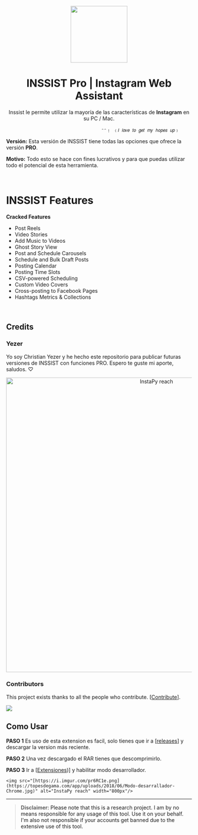 <p align="center">
  <img src="https://i.imgur.com/eTPe4pz.png" width="154">
  <h1 align="center">INSSIST Pro | Instagram Web Assistant</h1>
  <p align="center">Inssist le permite utilizar la mayoría de las características de <b>Instagram</b> en su PC / Mac.<p>
	
	  ⠀⠀⠀⠀⠀⠀⠀⠀⠀⠀⠀⠀⠀⠀⠀⠀⠀⠀⠀⠀⠀⠀⠀⠀⠀⠀⠀⠀ᵔᵔ﹗ ﹙𝐼 𝑙𝑜𝑣𝑒 𝑡𝑜 𝑔𝑒𝑡 𝑚𝑦 ℎ𝑜𝑝𝑒𝑠 𝑢𝑝﹚

**Versión:** Esta versión de INSSIST tiene todas las opciones que ofrece la versión <b>PRO</b>.<p>
**Motivo:** Todo esto se hace con fines lucrativos y para que puedas utilizar todo el potencial de esta herramienta.

<br />

# INSSIST Features
**Cracked Features**
- Post Reels
- Video Stories
- Add Music to Videos
- Ghost Story View
- Post and Schedule Carousels
- Schedule and Bulk Draft Posts
- Posting Calendar
- Posting Time Slots
- CSV-powered Scheduling
- Custom Video Covers
- Cross-posting to Facebook Pages
- Hashtags Metrics & Collections


<br />

## Credits
### Yezer
Yo soy Christian Yezer y he hecho este repositorio para publicar futuras versiones de INSSIST con funciones PRO. Espero te guste mi aporte, saludos. ♡

<p align="center">
	<img src="https://i.imgur.com/pr6RC1e.png" alt="InstaPy reach" width="800px"/>
</p>

### Contributors

This project exists thanks to all the people who contribute. [[Contribute](https://github.com/timgrossmann/InstaPy/wiki/How-to-Contribute)].

<a href="https://github.com/timgrossmann/InstaPy/graphs/contributors"><img src="https://opencollective.com/instapy/contributors.svg?width=890&button=false" /></a>

## Como Usar

**PASO 1** Es uso de esta extension es facil, solo tienes que ir a [[releases]([https://opencollective.com/instapy#backer](https://github.com/YezerSTN/INSSIST/releases))] y descargar la version más reciente.

**PASO 2** Una vez descargado el RAR tienes que descomprimirlo.

**PASO 3** Ir a [[Extensiones]([chrome://extensions/))] y habilitar modo desarrollador.

	<img src="[https://i.imgur.com/pr6RC1e.png](https://topesdegama.com/app/uploads/2018/06/Modo-desarrallador-Chrome.jpg)" alt="InstaPy reach" width="800px"/>

---

> **Disclaimer**<a name="disclaimer" />: Please note that this is a research project. I am by no means responsible for any usage of this tool. Use it on your behalf. I'm also not responsible if your accounts get banned due to the extensive use of this tool.
